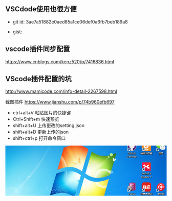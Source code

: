 ## VSCdode使用也很方便

+ git id: 3ae7a51882e0aed85a1ce06def0a6fb7beb189a8

+ gist: <script src="https://gist.github.com/yunzhongfan/c50cccc4d85e1037d1353876ca1ae6bf.js"></script>

## vscode插件同步配置

https://www.cnblogs.com/kenz520/p/7416836.html

## VScode插件配置的坑
 
 http://www.mamicode.com/info-detail-2267598.html


截图插件
 https://www.jianshu.com/p/74b960efb697

 + ctrl+alt+V   粘贴图片的快捷键
 + Ctrl+Shift+m  快速预览
 + shift+alt+U    上传更改的setting.json
 + shift+alt+D  更新上传的json
 + shift+ctrl+p  打开命令窗口


![](../assets/2018-09-16-00-14-43.png)
